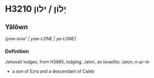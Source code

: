 # H3210 יָלוֹן / ילון

## Yâlôwn

_(yaw-lone' | yaw-LONE | ya-LONE)_

### Definition

Jehovah lodges; from H3885; lodging; Jalon, an Israelite; Jalon; n-pr-m

- a son of Ezra and a descendant of Caleb
